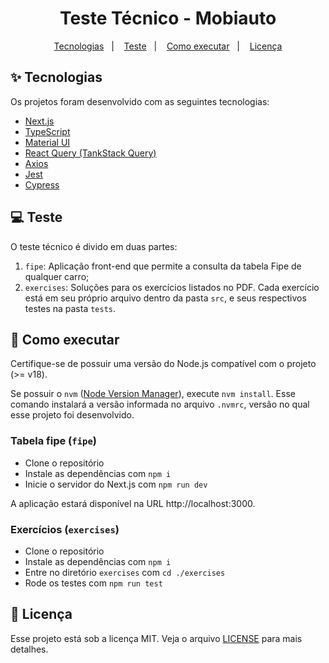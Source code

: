 <h1 align="center">
  Teste Técnico - Mobiauto
</h1>

<p align="center">
  <a href="#-tecnologias">Tecnologias</a>&nbsp;&nbsp;&nbsp;|&nbsp;&nbsp;&nbsp;
  <a href="#-teste">Teste</a>&nbsp;&nbsp;&nbsp;|&nbsp;&nbsp;&nbsp;
  <a href="#-como-executar">Como executar</a>&nbsp;&nbsp;&nbsp;|&nbsp;&nbsp;&nbsp;
  <a href="#-licença">Licença</a>
</p>

## ✨ Tecnologias

Os projetos foram desenvolvido com as seguintes tecnologias:

- [Next.js](https://nextjs.org)
- [TypeScript](https://www.typescriptlang.org)
- [Material UI](https://mui.com)
- [React Query (TankStack Query)](https://tanstack.com/query/latest)
- [Axios](https://github.com/axios/axios)
- [Jest](https://jestjs.io/pt-BR)
- [Cypress](https://www.cypress.io)

## 💻 Teste

O teste técnico é divido em duas partes: 

1. `fipe`: Aplicação front-end que permite a consulta da tabela Fipe de qualquer carro;
2. `exercises`: Soluções para os exercícios listados no PDF. Cada exercício está em seu próprio arquivo dentro da pasta `src`, e seus respectivos testes na pasta `tests`.

## 🚀 Como executar

Certifique-se de possuir uma versão do Node.js compatível com o projeto (>= v18).

Se possuir o `nvm` ([Node Version Manager](https://github.com/nvm-sh/nvm)), execute `nvm install`. Esse comando instalará a versão informada no arquivo `.nvmrc`, versão no qual esse projeto foi desenvolvido.

### Tabela fipe (`fipe`)

- Clone o repositório
- Instale as dependências com `npm i`
- Inicie o servidor do Next.js com `npm run dev`

A aplicação estará disponível na URL http://localhost:3000.

### Exercícios (`exercises`)

- Clone o repositório
- Instale as dependências com `npm i`
- Entre no diretório `exercises` com `cd ./exercises`
- Rode os testes com `npm run test`

## 📄 Licença

Esse projeto está sob a licença MIT. Veja o arquivo [LICENSE](LICENSE.md) para mais detalhes.
